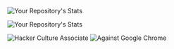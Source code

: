 ![Your Repository's Stats](https://github-readme-stats.vercel.app/api?username=syswraith&show_icons=true&theme=dark)

![Your Repository's Stats](https://github-readme-stats.vercel.app/api/top-langs/?username=syswraith&show_icons=true&theme=dark)  

![Hacker Culture Associate](http://www.catb.org/hacker-emblem/glider.png)
![Against Google Chrome](https://forum.agoraroad.com/data/addonflare/awardsystem/icons/77.gif?1619902739)
